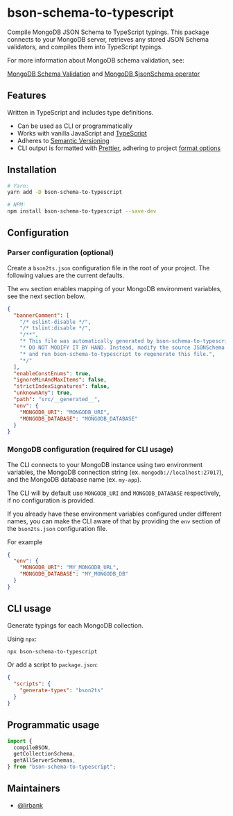 # bson-schema-to-typescript

Compile MongoDB JSON Schema to TypeScript typings. This package connects to your
MongoDB server, retrieves any stored JSON Schema validators, and compiles them
into TypeScript typings.

For more information about MongoDB schema validation, see:

[MongoDB Schema
Validation](https://docs.mongodb.com/manual/core/schema-validation/#json-schema)
and [MongoDB \$jsonSchema
operator](https://docs.mongodb.com/manual/reference/operator/query/jsonSchema/)

## Features

Written in TypeScript and includes type definitions.

- Can be used as CLI or programmatically
- Works with vanilla JavaScript and
  [TypeScript](https://www.typescriptlang.org/)
- Adheres to [Semantic Versioning](https://semver.org/spec/v2.0.0.html)
- CLI output is formatted with [Prettier](https://prettier.io/), adhering to
  project [format options](https://prettier.io/docs/en/configuration.html)

## Installation

```sh
# Yarn:
yarn add -D bson-schema-to-typescript

# NPM:
npm install bson-schema-to-typescript --save-dev
```

## Configuration

### Parser configuration (optional)

Create a `bson2ts.json` configuration file in the root of your project. The
following values are the current defaults.

The `env` section enables mapping of your MongoDB environment variables, see the
next section below.

```json
{
  "bannerComment": [
    "/* eslint-disable */",
    "/* tslint:disable */",
    "/**",
    "* This file was automatically generated by bson-schema-to-typescript.",
    "* DO NOT MODIFY IT BY HAND. Instead, modify the source JSONSchema file,",
    "* and run bson-schema-to-typescript to regenerate this file.",
    "*/"
  ],
  "enableConstEnums": true,
  "ignoreMinAndMaxItems": false,
  "strictIndexSignatures": false,
  "unknownAny": true,
  "path": "src/__generated__",
  "env": {
    "MONGODB_URI": "MONGODB_URI",
    "MONGODB_DATABASE": "MONGODB_DATABASE"
  }
}
```

### MongoDB configuration (required for CLI usage)

The CLI connects to your MongoDB instance using two environment variables, the
MongoDB connection string (ex. `mongodb://localhost:27017`), and the MongoDB
database name (ex. `my-app`).

The CLI will by default use `MONGODB_URI` and `MONGODB_DATABASE` respectively,
if no configuration is provided.

If you already have these environment variables configured under different
names, you can make the CLI aware of that by providing the `env` section of the
`bson2ts.json` configuration file.

For example

```json
{
  "env": {
    "MONGODB_URI": "MY_MONGODB_URL",
    "MONGODB_DATABASE": "MY_MONGODB_DB"
  }
}
```

## CLI usage

Generate typings for each MongoDB collection.

Using `npx`:

```sh
npx bson-schema-to-typescript
```

Or add a script to `package.json`:

```json
{
  "scripts": {
    "generate-types": "bson2ts"
  }
}
```

## Programmatic usage

```ts
import {
  compileBSON,
  getCollectionSchema,
  getAllServerSchemas,
} from "bson-schema-to-typescript";
```

## Maintainers

- [@lirbank](https://github.com/lirbank)
